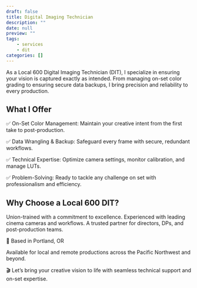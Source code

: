 ```yaml
---
draft: false
title: Digital Imaging Technician
description: ""
date: null
preview: ""
tags:
    - services
    - dit
categories: []
---
```

As a Local 600 Digital Imaging Technician (DIT), I specialize in ensuring your vision is captured exactly as intended. From managing on-set color grading to ensuring secure data backups, I bring precision and reliability to every production.

## What I Offer

✅ On-Set Color Management: Maintain your creative intent from the first take to post-production.
  
✅ Data Wrangling & Backup: Safeguard every frame with secure, redundant workflows.

✅ Technical Expertise: Optimize camera settings, monitor calibration, and manage LUTs.

✅ Problem-Solving: Ready to tackle any challenge on set with professionalism and efficiency.

## Why Choose a Local 600 DIT?
Union-trained with a commitment to excellence.
Experienced with leading cinema cameras and workflows.
A trusted partner for directors, DPs, and post-production teams.

📍 Based in Portland, OR

Available for local and remote productions across the Pacific Northwest and beyond.

🎬 Let’s bring your creative vision to life with seamless technical support and on-set expertise.